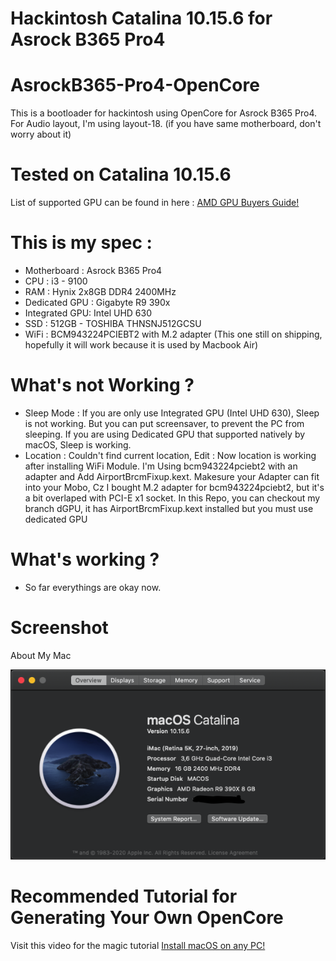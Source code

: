 # Hackintosh Catalina 10.15.6 for Asrock B365 Pro4 

# AsrockB365-Pro4-OpenCore
This is a bootloader for hackintosh using OpenCore for Asrock B365 Pro4.
For Audio layout, I'm using layout-18. (if you have same motherboard, don't worry about it)

# Tested on Catalina 10.15.6
List of supported GPU can be found in here : 
[AMD GPU Buyers Guide!](https://dortania.github.io/GPU-Buyers-Guide/modern-gpus/amd-gpu.html#native-amd-gpus)

# This is my spec :
- Motherboard   : Asrock B365 Pro4
- CPU           : i3 - 9100
- RAM           : Hynix 2x8GB DDR4 2400MHz
- Dedicated GPU : Gigabyte R9 390x
- Integrated GPU: Intel UHD 630
- SSD           : 512GB - TOSHIBA THNSNJ512GCSU
- WiFi          : BCM943224PCIEBT2 with M.2 adapter (This one still on shipping, hopefully it will work because it is used by Macbook Air)

# What's not Working ?
- Sleep Mode : If you are only use Integrated GPU (Intel UHD 630), Sleep is not working.
    But you can put screensaver, to prevent the PC from sleeping.
    If you are using Dedicated GPU that supported natively by macOS, Sleep is working.
- Location : Couldn't find current location, 
    Edit : Now location is working after installing WiFi Module.
    I'm Using bcm943224pciebt2 with an adapter and Add AirportBrcmFixup.kext. Makesure your Adapter can fit into your Mobo,
    Cz I bought M.2 adapter for bcm943224pciebt2, but it's a bit overlaped with PCI-E x1 socket.
    In this Repo, you can checkout my branch dGPU, it has AirportBrcmFixup.kext installed but you must use dedicated GPU

# What's working ?
- So far everythings are okay now.

# Screenshot
About My Mac

![Image of About my Mac](Screenshot.png)

# Recommended Tutorial for Generating Your Own OpenCore
Visit this video for the magic tutorial
[Install macOS on any PC!](https://youtu.be/eUnVzJsINCI)